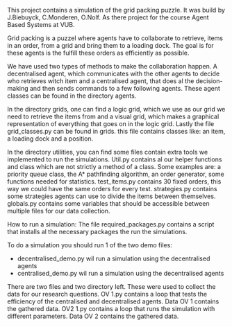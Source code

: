 This project contains a simulation of the grid packing puzzle. It was build by J.Biebuyck, C.Monderen, O.Nolf.
As there project for the course Agent Based Systems at VUB.

Grid packing is a puzzel where agents have to collaborate to retrieve, items in an order, from a grid and bring them to a loading dock.
The goal is for these agents is the fulfill these orders as efficiently as possible.

We have used two types of methods to make the collaboration happen.
A decentralised agent, which communicates with the other agents to decide who retrieves witch item and
a centralised agent, that does al the decision-making and then sends commands to a few following agents.
These agent classes can be found in the directory agents.

In the directory grids, one can find a logic grid, which we use as our grid we need to retrieve the items from and a
visual grid, which makes a graphical representation of everything that goes on in the logic grid.
Lastly the file grid_classes.py can be found in grids. this file contains classes like: an item, a loading dock
and a position.

In the directory utilities, you can find some files contain extra tools we implemented to run the simulations.
Util.py contains al our helper functions and class which are not strictly a method of a class.
Some examples are: a priority queue class, the  A* pathfinding algorithm, an order generator, some functions needed
for statistics.
test_items.py contains 30 fixed orders, this way we could have the same orders for every test.
strategies.py contains some strategies agents can use to divide the items between themselves.
globals.py contains some variables that should be accessible between multiple files for our data collection.

How to run a simulation:
The file required_packages.py contains a script that installs al the necessary packages the run the simulations.

To do a simulation you should run 1 of the two demo files:
- decentralised_demo.py wil run a simulation using the decentralised agents
- centralised_demo.py wil run a simulation using the decentralised agents

There are two files and two directory left. These were used to collect the data for our research questions.
OV 1.py contains a loop that tests the efficiency of the centralised and decentralised agents. Data OV 1 contains the gathered data.
OV2 1.py contains a loop that runs the simulation with different parameters. Data OV 2 contains the gathered data.
